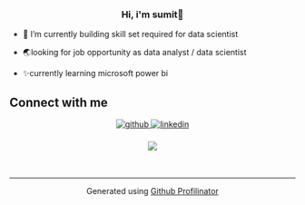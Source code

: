 ### <div align="center">Hi, i'm sumit🙋</div>  
  

- 🎯 I’m currently building skill set required for data scientist
  

- 🌏looking for job opportunity as data analyst / data scientist
  

- ✨currently learning microsoft power bi
  

## Connect with me  
<div align="center">
<a href="https://github.com/sumitsalve98" target="_blank">
<img src=https://img.shields.io/badge/github-%2324292e.svg?&style=for-the-badge&logo=github&logoColor=white alt=github style="margin-bottom: 5px;" />
</a>
<a href="https://linkedin.com/in/sumit-salve-72b818217" target="_blank">
<img src=https://img.shields.io/badge/linkedin-%231E77B5.svg?&style=for-the-badge&logo=linkedin&logoColor=white alt=linkedin style="margin-bottom: 5px;" />
</a>  
</div>  
  

<br/>  

<div align="center">
<img src="https://komarev.com/ghpvc/?username=sumitsalve98&&style=flat-square" align="center" />
</div>  
  

<br/>  


<br />

----
<div align="center">Generated using <a href="https://profilinator.rishav.dev/" target="_blank">Github Profilinator</a></div>
